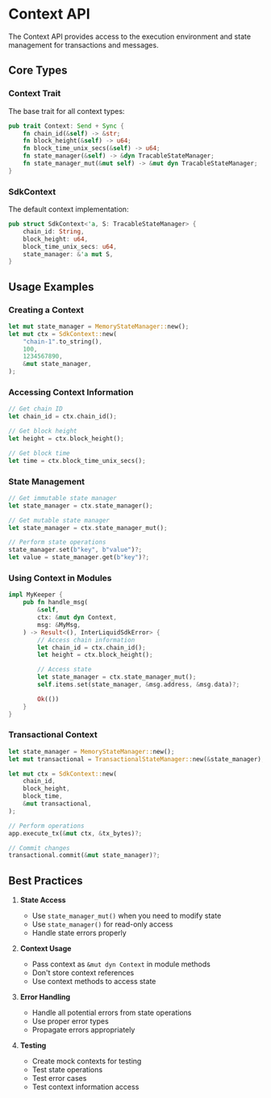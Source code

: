 # Context API

The Context API provides access to the execution environment and state management for transactions and messages.

## Core Types

### Context Trait

The base trait for all context types:

```rust
pub trait Context: Send + Sync {
    fn chain_id(&self) -> &str;
    fn block_height(&self) -> u64;
    fn block_time_unix_secs(&self) -> u64;
    fn state_manager(&self) -> &dyn TracableStateManager;
    fn state_manager_mut(&mut self) -> &mut dyn TracableStateManager;
}
```

### SdkContext

The default context implementation:

```rust
pub struct SdkContext<'a, S: TracableStateManager> {
    chain_id: String,
    block_height: u64,
    block_time_unix_secs: u64,
    state_manager: &'a mut S,
}
```

## Usage Examples

### Creating a Context

```rust
let mut state_manager = MemoryStateManager::new();
let mut ctx = SdkContext::new(
    "chain-1".to_string(),
    100,
    1234567890,
    &mut state_manager,
);
```

### Accessing Context Information

```rust
// Get chain ID
let chain_id = ctx.chain_id();

// Get block height
let height = ctx.block_height();

// Get block time
let time = ctx.block_time_unix_secs();
```

### State Management

```rust
// Get immutable state manager
let state_manager = ctx.state_manager();

// Get mutable state manager
let state_manager = ctx.state_manager_mut();

// Perform state operations
state_manager.set(b"key", b"value")?;
let value = state_manager.get(b"key")?;
```

### Using Context in Modules

```rust
impl MyKeeper {
    pub fn handle_msg(
        &self,
        ctx: &mut dyn Context,
        msg: &MyMsg,
    ) -> Result<(), InterLiquidSdkError> {
        // Access chain information
        let chain_id = ctx.chain_id();
        let height = ctx.block_height();

        // Access state
        let state_manager = ctx.state_manager_mut();
        self.items.set(state_manager, &msg.address, &msg.data)?;

        Ok(())
    }
}
```

### Transactional Context

```rust
let state_manager = MemoryStateManager::new();
let mut transactional = TransactionalStateManager::new(&state_manager);

let mut ctx = SdkContext::new(
    chain_id,
    block_height,
    block_time,
    &mut transactional,
);

// Perform operations
app.execute_tx(&mut ctx, &tx_bytes)?;

// Commit changes
transactional.commit(&mut state_manager)?;
```

## Best Practices

1. **State Access**
   - Use `state_manager_mut()` when you need to modify state
   - Use `state_manager()` for read-only access
   - Handle state errors properly

2. **Context Usage**
   - Pass context as `&mut dyn Context` in module methods
   - Don't store context references
   - Use context methods to access state

3. **Error Handling**
   - Handle all potential errors from state operations
   - Use proper error types
   - Propagate errors appropriately

4. **Testing**
   - Create mock contexts for testing
   - Test state operations
   - Test error cases
   - Test context information access